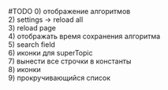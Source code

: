 #TODO
0) отображение алгоритмов <br>
2) settings -> reload all <br>
3) reload page <br>
4) отображать время сохранения алгоритма <br>
5) search field <br>
6) иконки для superTopic <br>
7) вынести все строчки в константы <br>
8) иконки <br>
9) прокручивающийся список 
